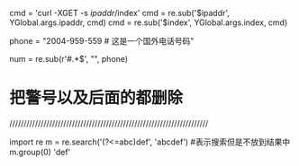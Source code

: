 cmd = 'curl -XGET -s $ipaddr/$index'
    cmd = re.sub('\$ipaddr', YGlobal.args.ipaddr, cmd)
    cmd = re.sub('\$index', YGlobal.args.index, cmd)


phone = "2004-959-559 # 这是一个国外电话号码"
 

num = re.sub(r'#.*$', "", phone)

# 把警号以及后面的都删除
//////////////////////////////////////////////////////////////////////

import re
m = re.search('(?<=abc)def', 'abcdef') #表示搜索但是不放到结果中
m.group(0)
'def'